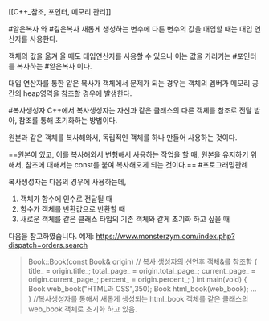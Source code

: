[[C++_참조, 포인터, 메모리 관리]]

#얕은복사 와 #깊은복사
새롭게 생성하는 변수에 다른 변수의 값을 대입할 때는 대입 연산자를 사용한다.

객체의 값을 옮겨 올 때도 대입연산자를 사용할 수 있으나 이는 값을 가리키는 #포인터 를 복사하는 #얕은복사 이다.

대입 연산자를 통한 얕은 복사가 객체에서 문제가 되는 경우는 객체의 멤버가 메모리 공간의 heap영역을 참조할 경우에 발생한다.

#복사생성자
C++에서 복사생성자는 자신과 같은 클래스의 다른 객체를 참조로 전달 받아, 참조를 통해 초기화하는 방법이다.

원본과 같은 객체를 복사해와서, 독립적인 객체를 하나 만들어 사용하는 것이다.

==원본이 있고, 이를 복사해와서 변형해서 사용하는 작업을 할 때, 원본을 유지하기 위해서, 참조에 대해서는 const를 붙여 복사해오게 되는 것이다.== 
#프로그래밍관례 

복사생성자는 다음의 경우에 사용하는데,
1. 객체가 함수에 인수로 전달될 때
2. 함수가 객체를 반환값으로 반환할 때
3. 새로운 객체를 같은 클래스 타입의 기존 객체와 같게 초기화 하고 싶을 때

다음을 참고하였습니다.
예제: https://www.monsterzym.com/index.php?dispatch=orders.search

>Book::Book(const Book& origin) // 복사 생성자의 선언후 객체&를 참조함
>{
>	title_ = origin.title_;
>	total_page_ = origin.total_page_;
>	current_page_ = origin.current_page_;
>	percent_ = origin.percent_;
>}
>int main(void)
>{
>	Book web_book("HTML과 CSS",350);
>	Book html_book(web_book);
>	...
>}
>//복사생성자를 통해서 새롭게 생성되는 html_book 객체를 같은 클래스의 web_book 객체로 초기화 하고 있음.